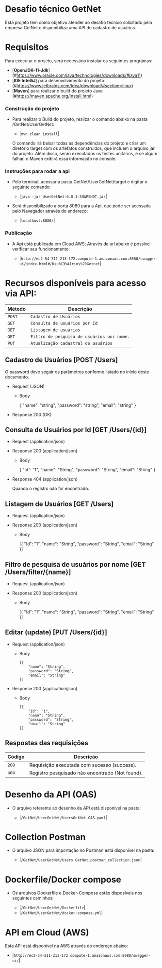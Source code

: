 # Desafio técnico GetNet

Esta projeto tem como objetivo atender ao desafio técnico solicitado pela empresa GetNet e disponibiliza uma API de cadastro de usuários.

# Requisitos

Para executar o projeto, será necessário instalar os seguintes programas:

 - [**OpenJDK-11-Jdk**] (#https://www.oracle.com/java/technologies/downloads/#java11)
 - [**IDE IntelliJ**] para desenvolvimento do projeto (#https://www.jetbrains.com/idea/download/#section=linux)
 - [**Maven**] para realizar o build do projeto Java (#https://maven.apache.org/install.html)
 
### Construção do projeto

+ Para realizar o Build do projeto, realizar o comando abaixo na pasta /GetNet/UserGetNet:
  
  + |` mvn clean install `|
  
  O comando irá baixar todas as dependências do projeto e criar um diretório target com os artefatos construídos, que incluem o arquivo jar do projeto. Além  disso, serão executados os testes unitários, e se algum falhar, o Maven exibirá essa informação no console.
 	

### Instruções para rodar a api
 
 + Pelo terminal, acessar a pasta GetNet/UserGetNet/target e digitar o seguinte comando:
 
    + |` java -jar UserGetNet-0.0.1-SNAPSHOT.jar `|
 		
 + Será disponibilizado a porta 8080 para a Api, que pode ser acessada pelo Navegador através do endereço:
 	
    + |` localhost:8080/ `|
  
### Publicação
  
+ A Api está publicada em Cloud AWS; Através da url abaixo é possível verificar seu funcionamento:
  
  + |` http://ec2-54-211-213-172.compute-1.amazonaws.com:8080/swagger-ui/index.html#/Usu%C3%A1rios%20Getnet `|
  
# Recursos disponíveis para acesso via API:

  | Método | Descrição |
  | --- | --- |
  | `POST` | `Cadastro de Usuários` |
  |` GET `| `Consulta de usuários por Id` |
  |` GET `| `Listagem de usuários` |
  |` GET `| `Filtro de pesquisa de usuários por nome.` |
  |` PUT `| `Atualização cadastral de usuários` |


## Cadastro de Usuários [POST /Users]

O password deve seguir os parâmetros conforme listado no início deste documento.

+ Request (JSON)
  
  + Body
  
      {
          "name": "string",
          "password": "string",
          "email": "string"
      }
      
+ Response 200 (OK)

## Consulta de Usuários por Id [GET /Users/{id}]

+ Request (application/json)

+ Response 200 (application/json)

    + Body
  
      {
          "Id": "1",
          "name": "String",
          "password": "String",
          "email": "String"
      }
+ Response 404 (application/json)

    Quando o registro não for encontrado.

## Listagem de Usuários [GET /Users]

+ Request (application/json)

+ Response 200 (application/json)

    + Body
  
      [{
          "Id": "1",
          "name": "String",
          "password": "String",
          "email": "String"
      }]

## Filtro de pesquisa de usuários por nome [GET /Users/filter/{name}]

+ Request (application/json)

+ Response 200 (application/json)

    + Body
  
      [{
          "Id": "1",
          "name": "String",
          "password": "String",
          "email": "String"
      }]

## Editar (update) [PUT /Users/{id}]

+ Request (application/json)

    + Body

          [{
              "name": "String",
              "password": "String",
              "email": "String"
          }]

+ Response 200 (application/json)

    + Body
  
          [{
              "Id": "1",
              "name": "String",
              "password": "String",
              "email": "String"
          }]


## Respostas das requisições

| Código | Descrição |
|---|---|
| `200` | Requisição executada com sucesso (success).|
| `404` | Registro pesquisado não encontrado (Not found).|
 
 
# Desenho da API (OAS)

+ O arquivo referente ao desenho da API está disponível na pasta:
  
  + |` /GetNet/UserGetNet/UsersGetNet_OAS.yaml `|

# Collection Postman

+ O arquivo JSON para importação no Postman está disponível na pasta:
  
  + |` /GetNet/UserGetNet/Users GetNet.postman_collection.json `|

# Dockerfile/Docker compose

+ Os arquivos Dockerfile e Docker-Compose estão disposíveis nos seguintes caminhos:
  
  + |` /GetNet/UserGetNet/Dockerfile `|
  + |` /GetNet/UserGetNet/docker-compose.yml `|

# API em Cloud (AWS)
  
Esta API está disponível na AWS através do endereço abaixo:
  
  + |` http://ec2-54-211-213-172.compute-1.amazonaws.com:8080/swagger-ui/ `|
